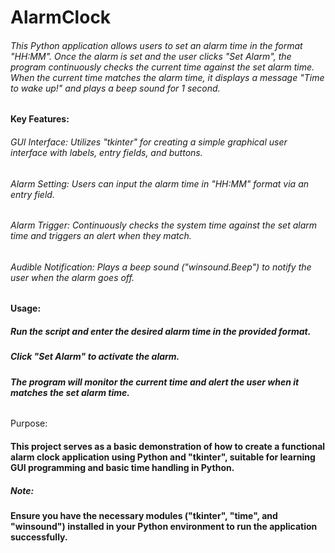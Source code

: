 # AlarmClock
<h6>This Python application allows users to set an alarm time in the format "HH:MM". Once the alarm is set and the user clicks "Set Alarm", the program continuously checks the current time against the set alarm time. When the current time matches the alarm time, it displays a message "Time to wake up!" and plays a beep sound for 1 second.</h6>

<h4>Key Features:</h4>
<h6>GUI Interface: Utilizes "tkinter" for creating a simple graphical user interface with labels, entry fields, and buttons.</h6>
<h6>Alarm Setting: Users can input the alarm time in "HH:MM" format via an entry field.</h6>
<h6>Alarm Trigger: Continuously checks the system time against the set alarm time and triggers an alert when they match.</h6>
<h6>Audible Notification: Plays a beep sound ("winsound.Beep") to notify the user when the alarm goes off.</h6>
<h4>Usage:</h4>
<h5>Run the script and enter the desired alarm time in the provided format.</h5>
<h5>Click "Set Alarm" to activate the alarm.</h5>
<h5>The program will monitor the current time and alert the user when it matches the set alarm time.</h5>
<h6></h6>Purpose:</h6>
<h4>This project serves as a basic demonstration of how to create a functional alarm clock application using Python and "tkinter", suitable for learning GUI programming and basic time handling in Python.</h4>

<h5>Note:</h5>
<h4>Ensure you have the necessary modules ("tkinter", "time", and "winsound") installed in your Python environment to run the application successfully.</h4>



